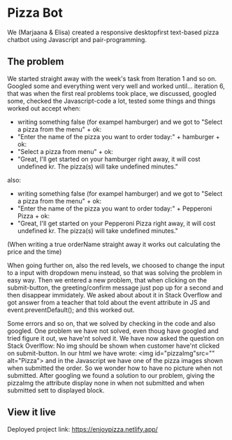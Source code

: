 # Pizza Bot

We (Marjaana & Elisa) created a responsive desktopfirst text-based pizza chatbot using Javascript and pair-programming. 

## The problem
 
We started straight away with the week's task from Iteration 1 and so on. 
Googled some and everything went very well and worked until... iteration 6,
that was when the first real problems took place, we discussed, googled some, 
checked the Javascript-code a lot, tested some things and things worked out accept when:

- writing something false (for exampel hamburger) and we got to "Select a pizza from the menu" + ok:
- "Enter the name of the pizza you want to order today:" + hamburger + ok:
- "Select a pizza from menu" + ok:
- "Great, I'll get started on your hamburger right away, it will cost undefined kr. The pizza(s) will take undefined minutes."

also:
- writing something false (for exampel hamburger) and we got to "Select a pizza from the menu" + ok:
- "Enter the name of the pizza you want to order today:" + Pepperoni Pizza + ok:
- "Great, I'll get started on your Pepperoni Pizza right away, it will cost undefined kr. The pizza(s) will take undefined minutes."

(When writing a true orderName straight away it works out calculating the price and the time)

When going further on, also the red levels, we choosed to change the input to a input with dropdown menu instead, 
so that was solving the problem in easy way. 
Then we entered a new problem, that when clicking on the submit-button, the greeting/confirm message just pop up for a second and then
disappear immidately. We asked about about it in Stack Overflow and got answer from a teacher that told about the event attribute
in JS and event.preventDefault();
and this worked out.

Some errors and so on, that we solved by checking in the code and also googled. One problem we have not solved, 
even thoug have googled and tried figure it out, we have'nt solved it. We have now asked the question on Stack Overlflow:
No img should be shown when customer have'nt clicked on submit-button. In our html we have wrote: 
<img id="pizzaImg"src="" alt="Pizza"> and in the Javascript we have one of the pizza images shown when submitted the order. 
So we wonder how to have no picture when not submitted. 
After googling we found a solution to our problem, giving the pizzaImg the attribute display none in when not submitted and when submitted sett to displayed block.


## View it live
 Deployed project link: https://enjoypizza.netlify.app/
